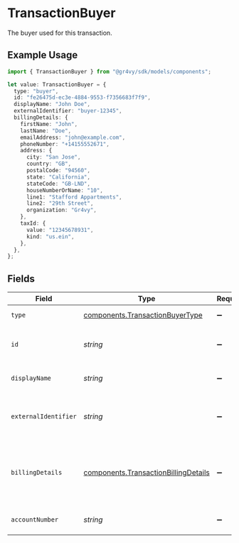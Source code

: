 # TransactionBuyer

The buyer used for this transaction.

## Example Usage

```typescript
import { TransactionBuyer } from "@gr4vy/sdk/models/components";

let value: TransactionBuyer = {
  type: "buyer",
  id: "fe26475d-ec3e-4884-9553-f7356683f7f9",
  displayName: "John Doe",
  externalIdentifier: "buyer-12345",
  billingDetails: {
    firstName: "John",
    lastName: "Doe",
    emailAddress: "john@example.com",
    phoneNumber: "+14155552671",
    address: {
      city: "San Jose",
      country: "GB",
      postalCode: "94560",
      state: "California",
      stateCode: "GB-LND",
      houseNumberOrName: "10",
      line1: "Stafford Appartments",
      line2: "29th Street",
      organization: "Gr4vy",
    },
    taxId: {
      value: "12345678931",
      kind: "us.ein",
    },
  },
};
```

## Fields

| Field                                                                                        | Type                                                                                         | Required                                                                                     | Description                                                                                  | Example                                                                                      |
| -------------------------------------------------------------------------------------------- | -------------------------------------------------------------------------------------------- | -------------------------------------------------------------------------------------------- | -------------------------------------------------------------------------------------------- | -------------------------------------------------------------------------------------------- |
| `type`                                                                                       | [components.TransactionBuyerType](../../models/components/transactionbuyertype.md)           | :heavy_minus_sign:                                                                           | Always `buyer`.                                                                              | buyer                                                                                        |
| `id`                                                                                         | *string*                                                                                     | :heavy_minus_sign:                                                                           | The ID for the buyer.                                                                        | fe26475d-ec3e-4884-9553-f7356683f7f9                                                         |
| `displayName`                                                                                | *string*                                                                                     | :heavy_minus_sign:                                                                           | The display name for the buyer.                                                              | John Doe                                                                                     |
| `externalIdentifier`                                                                         | *string*                                                                                     | :heavy_minus_sign:                                                                           | The merchant identifier for this buyer.                                                      | buyer-12345                                                                                  |
| `billingDetails`                                                                             | [components.TransactionBillingDetails](../../models/components/transactionbillingdetails.md) | :heavy_minus_sign:                                                                           | The billing name, address, email, and other fields for this buyer.                           |                                                                                              |
| `accountNumber`                                                                              | *string*                                                                                     | :heavy_minus_sign:                                                                           | The buyer account number.                                                                    |                                                                                              |